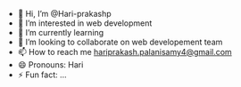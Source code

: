 - 👋 Hi, I’m @Hari-prakashp
- 👀 I’m interested in web development
- 🌱 I’m currently learning 
- 💞️ I’m looking to collaborate on web developement team
- 📫 How to reach me hariprakash.palanisamy4@gmail.com 
- 😄 Pronouns: Hari 
- ⚡ Fun fact: ...

<!---
Hari-prakashp/Hari-prakashp is a ✨ special ✨ repository because its `README.md` (this file) appears on your GitHub profile.
You can click the Preview link to take a look at your changes.
--->
